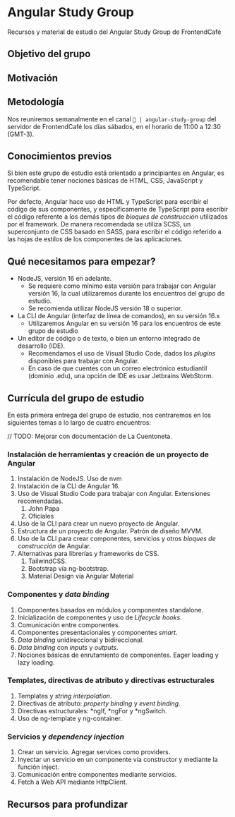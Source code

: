 # Angular Study Group
Recursos y material de estudio del Angular Study Group de FrontendCafé

## Objetivo del grupo

## Motivación

## Metodología

Nos reuniremos semanalmente en el canal `🔮 | angular-study-group` del servidor de FrontendCafé los días sábados, en el horario de 11:00 a 12:30 (GMT-3).

## Conocimientos previos
Si bien este grupo de estudio está orientado a principiantes en Angular, es recomendable tener nociones básicas de HTML, CSS, JavaScript y TypeScript.

Por defecto, Angular hace uso de HTML y TypeScript para escribir el código de sus componentes, y específicamente de TypeScript para escribir el código referente a los demás tipos de _bloques de construcción_ utilizados por el framework. De manera recomendada se utiliza SCSS, un superconjunto de CSS basado en SASS, para escribir el código referido a las hojas de estilos de los componentes de las aplicaciones.

## Qué necesitamos para empezar?

- NodeJS, versión 16 en adelante.
  - Se requiere como mínimo esta versión para trabajar con Angular versión 16, la cual utilizaremos durante los encuentros del grupo de estudio.
  - Se recomienda utilizar NodeJS versión 18 o superior.
- La CLI de Angular (interfaz de línea de comandos), en su versión 16.x
  - Utilizaremos Angular en su versión 16 para los encuentros de este grupo de estudio
- Un editor de código o de texto, o bien un entorno integrado de desarrollo (IDE).
  - Recomendamos el uso de Visual Studio Code, dados los _plugins_ disponibles para trabajar con Angular.
  - En caso de que cuentes con un correo electrónico estudiantil (dominio .edu), una opción de IDE es usar Jetbrains WebStorm.

## Currícula del grupo de estudio

En esta primera entrega del grupo de estudio, nos centraremos en los siguientes temas a lo largo de cuatro encuentros:

// TODO: Mejorar con documentación de La Cuentoneta.

### Instalación de herramientas y creación de un proyecto de Angular
1. Instalación de NodeJS. Uso de nvm
2. Instalación de la CLI de Angular 16.
3. Uso de Visual Studio Code para trabajar con Angular. Extensiones recomendadas.
   1. John Papa
   2. Oficiales
4. Uso de la CLI para crear un nuevo proyecto de Angular.
5. Estructura de un proyecto de Angular. Patrón de diseño MVVM.
6. Uso de la CLI para crear componentes, servicios y otros _bloques de construcción_ de Angular.
7. Alternativas para librerías y frameworks de CSS.
   1. TailwindCSS.
   2. Bootstrap vía ng-bootstrap.
   3. Material Design vía Angular Material

### Componentes y _data binding_
1. Componentes basados en módulos y componentes standalone.
2. Inicialización de componentes y uso de _Lifecycle hooks_.
3. Comunicación entre componentes.
4. Componentes presentacionales y componentes _smart_.
5. _Data binding_ unidireccional y bidireccional.
6. _Data binding_ con _inputs_ y _outputs_.
7. Nociones básicas de enrutamiento de componentes. Eager loading y lazy loading.

### Templates, directivas de atributo y directivas estructurales
1. Templates y _string interpolation_.
2. Directivas de atributo: _property binding_ y _event binding_. 
3. Directivas estructurales: *ngIf, *ngFor y *ngSwitch.
4. Uso de ng-template y ng-container.

### Servicios y _dependency injection_
1. Crear un servicio. Agregar services como providers.
2. Inyectar un servicio en un componente vía constructor y mediante la función inject.
3. Comunicación entre componentes mediante servicios.
4. Fetch a Web API mediante HttpClient.

## Recursos para profundizar
